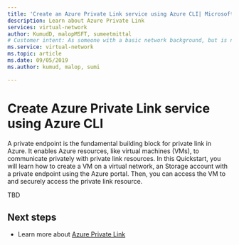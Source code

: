 ```yaml
---
title: 'Create an Azure Private Link service using Azure CLI| Microsoft Docs'
description: Learn about Azure Private Link
services: virtual-network
author: KumudD, malopMSFT, sumeetmittal
# Customer intent: As someone with a basic network background, but is new to Azure, I want to create an Azure Private Link using Azure CLI
ms.service: virtual-network
ms.topic: article
ms.date: 09/05/2019
ms.author: kumud, malop, sumi

---
```

# Create Azure Private Link service using Azure CLI
A private endpoint is the fundamental building block for private link in Azure. It enables Azure resources, like virtual machines (VMs), to communicate privately with private link resources. In this Quickstart, you will learn how to create a VM on a virtual network, an Storage account with a private endpoint using the Azure portal. Then, you can access the VM to and securely access the private link resource. 

TBD

## Next steps
- Learn more about [Azure Private Link](private-link-overview.md)
 
